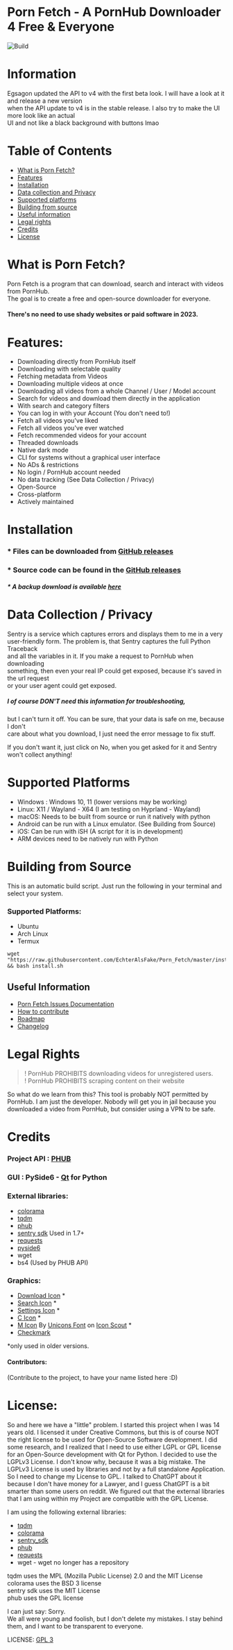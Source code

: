 # Porn Fetch - A PornHub Downloader 4 Free & Everyone

![Build](https://github.com/EchterAlsFake/Porn_Fetch/actions/workflows/python-app.yml/badge.svg)

# Information
Egsagon updated the API to v4 with the first beta look. I will have a look at it and release a new version
<br>when the API update to v4 is in the stable release. I also try to make the UI more look like an actual
<br> UI and not like a black background with buttons lmao

# Table of Contents

- [What is Porn Fetch?](#what-is-porn-fetch)<br>
- [Features](#features)
- [Installation](#installation)
- [Data collection and Privacy](#data-collection--privacy)
- [Supported platforms](#supported-platforms)
- [Building from source](#building-from-source)
- [Useful information](#useful-information)
- [Legal rights](#legal-rights)
- [Credits](#credits)
- [License](#license)

# What is Porn Fetch?

Porn Fetch is a program that can download, search and interact with videos from PornHub.<br>
The goal is to create a free and open-source downloader for everyone. <br>
#### There's no need to use shady websites or paid software in 2023.

# Features:

* Downloading directly from PornHub itself
* Downloading with selectable quality
* Fetching metadata from Videos
* Downloading multiple videos at once
* Downloading all videos from a whole Channel / User / Model account
* Search for videos and download them directly in the application
* With search and category filters
* You can log in with your Account (You don't need to!)
* Fetch all videos you've liked
* Fetch all videos you've ever watched
* Fetch recommended videos for your account
* Threaded downloads
* Native dark mode
* CLI for systems without a graphical user interface
* No ADs & restrictions
* No login / PornHub account needed
* No data tracking (See Data Collection / Privacy)
* Open-Source
* Cross-platform
* Actively maintained

# Installation

 
### * Files can be downloaded from [GitHub releases](https://github.com/EchterAlsFake/Porn_Fetch/releases)
### * Source code can be found in the [GitHub releases](https://github.com/EchterAlsFake/Porn_Fetch/releases)
##### * A backup download is available [here](https://drive.google.com/drive/folders/1sGvhAO_qQB87AOfyVDWPJZluVettBwaj?usp=drive_link)

# Data Collection / Privacy


Sentry is a service which captures errors and displays them to me in a very
<br>user-friendly form. The problem is, that Sentry captures the full Python Traceback
<br> and all the variables in it. If you make a request to PornHub when downloading<br>
something, then even your real IP could get exposed, because it's saved in the url request
<br> or your user agent could get exposed. 

##### I of course DON'T need this information for troubleshooting,

but I can't turn it off. You can be sure, that your data is safe on me, because I don't 
<br>care about what you download, I just need the error message to fix stuff.

If you don't want it, just click on No, when you get asked for it and Sentry
<br>won't collect anything!



# Supported Platforms

* Windows : Windows 10, 11 (lower versions may be working)
* Linux: X11 / Wayland - X64 (I am testing on Hyprland - Wayland)
* macOS: Needs to be built from source or run it natively with python
* Android can be run with a Linux emulator. (See Building from Source)
* iOS: Can be run with iSH (A script for it is in development) 
* ARM devices need to be natively run with Python
# Building from Source

This is an automatic build script. Just run the following in your terminal and select your system.

### Supported Platforms:

- Ubuntu
- Arch Linux
- Termux

```
wget "https://raw.githubusercontent.com/EchterAlsFake/Porn_Fetch/master/install.sh" && bash install.sh
```



## Useful Information


- [Porn Fetch Issues Documentation](https://github.com/EchterAlsFake/Porn_Fetch/blob/master/README/ISSUES.md)
- [How to contribute](https://github.com/EchterAlsFake/Porn_Fetch/blob/master/README/CONTRIBUTING.md)
- [Roadmap](https://github.com/EchterAlsFake/Porn_Fetch/blob/master/README/ROADMAP.md)
- [Changelog](https://github.com/EchterAlsFake/Porn_Fetch/blob/master/README/CHANGELOG.md)

# Legal Rights

> ! PornHub PROHIBITS downloading videos for unregistered users. <br>
> ! PornHub PROHIBITS scraping content on their website

So what do we learn from this?  This tool is probably NOT permitted by PornHub.
I am just the developer. Nobody will get you in jail because you downloaded a video from PornHub, but
consider using a VPN to be safe.

# Credits

### Project API : [PHUB](https://github.com/Egsagon/PHUB)
### GUI : PySide6 - [Qt](https://qt.io) for Python
### External libraries:
* [colorama](https://github.com/tartley/colorama)
* [tqdm](https://github.com/tqdm/tqdm)
* [phub](https://github.com/Egsagon/PHUB)
* [sentry sdk](https://github.com/getsentry/sentry-python) Used in 1.7+ 
* [requests](https://github.com/psf/requests)
* [pyside6](https://wiki.qt.io/Qt_for_Python)
* wget
* bs4 (Used by PHUB API)
### Graphics:

* [Download Icon](https://icons8.com/icon/104149/herunterladen) *
* [Search Icon](https://icons8.com/icon/aROEUCBo74Il/suche) *
* [Settings Icon](https://icons8.com/icon/52146/einstellungen) * 
* [C Icon](https://icons8.com/icon/Uehg4gyVyrUo/copyright) * 
* [M Icon](https://iconscout.com/icons/medium) By [Unicons Font](https://iconscout.com/contributors/unicons) on [Icon Scout](https://iconscout.com) *
* [Checkmark](https://www.iconsdb.com/barbie-pink-icons/checkmark-icon.html)

*only used in older versions.

#### Contributors:

(Contribute to the project, to have your name listed here :D)

# License:

So and here we have a "little" problem. I started this project when I was 14 years old.
I licensed it under Creative Commons, but this is of course NOT the right license to be used for Open-Source Software development.
I did some research, and I realized that I need to use either LGPL or GPL license for an Open-Source development with Qt for Python.
I decided to use the LGPLv3 License. I don't know why, because it was a big mistake. The LGPLv3 License is used by libraries and not
by a full standalone Application. So I need to change my License to GPL. I talked to ChatGPT about it because I don't have
money for a Lawyer, and I guess ChatGPT is a bit smarter than some users on reddit. We figured out that the external libraries that I am using
within my Project are compatible with the GPL License. 

I am using the following external libraries:

* [tqdm](https://github.com/tqdm/tqdm)
* [colorama](https://github.com/tartley/colorama)
* [sentry_sdk](https://github.com/getsentry/sentry-python)
* [phub](https://github.com/Egsagon/PHUB/blob/master/LICENSE)
* [requests](https://github.com/psf/requests)
* wget - wget no longer has a repository

tqdm uses the MPL (Mozilla Public License) 2.0 and the MIT License <br>
colorama uses the BSD 3 license <br>
sentry sdk uses the MIT License <br>
phub uses the GPL license<br>

I can just say: Sorry. <br>
We all were young and foolish, but I don't delete my mistakes. I stay behind them, and I want to be transparent to everyone.


LICENSE: [GPL 3](https://www.gnu.org/licenses/gpl-3.0.en.html)

